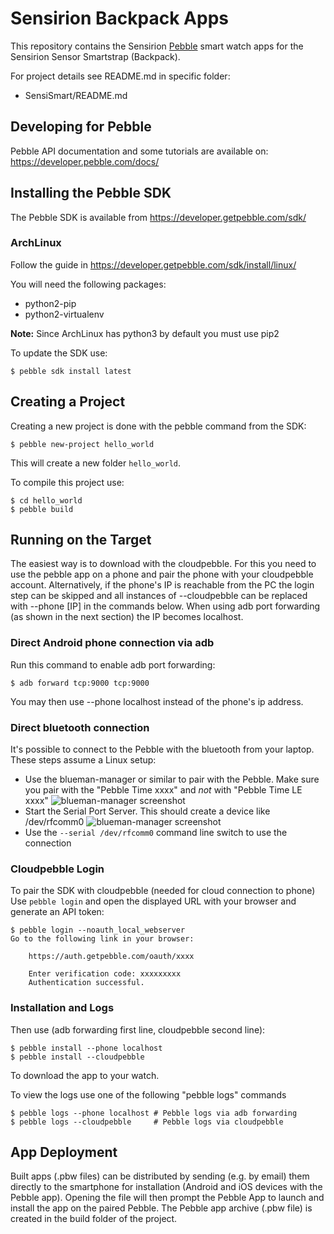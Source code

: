# Sensirion Backpack Apps

This repository contains the Sensirion [Pebble](https://www.pebble.com/) smart
watch apps for the Sensirion Sensor Smartstrap (Backpack).

For project details see README.md in specific folder:
- SensiSmart/README.md

## Developing for Pebble

Pebble API documentation and some tutorials are available on:
https://developer.pebble.com/docs/

## Installing the Pebble SDK

The Pebble SDK is available from
https://developer.getpebble.com/sdk/

### ArchLinux

Follow the guide in https://developer.getpebble.com/sdk/install/linux/

You will need the following packages:

 - python2-pip
 - python2-virtualenv

**Note:** Since ArchLinux has python3 by default you must use pip2

To update the SDK use:

```Shell
$ pebble sdk install latest
```

## Creating a Project

Creating a new project is done with the pebble command from the SDK:

```Shell
$ pebble new-project hello_world
```
This will create a new folder `hello_world`.

To compile this project use:

```Shell
$ cd hello_world
$ pebble build
```

## Running on the Target

The easiest way is to download with the cloudpebble. For this you need to use
the pebble app on a phone and pair the phone with your cloudpebble account.
Alternatively, if the phone's IP is reachable from the PC the login step can be
skipped and all instances of --cloudpebble can be replaced with --phone [IP] in
the commands below. When using adb port forwarding (as shown in the next
section) the IP becomes localhost.

### Direct Android phone connection via adb

Run this command to enable adb port forwarding:

```Shell
$ adb forward tcp:9000 tcp:9000
```

You may then use --phone localhost instead of the phone's ip address.

### Direct bluetooth connection

It's possible to connect to the Pebble with the bluetooth from your laptop.
These steps assume a Linux setup:

 * Use the blueman-manager or similar to pair with the Pebble. Make sure you
   pair with the "Pebble Time xxxx" and *not* with "Pebble Time LE xxxx"
   ![blueman-manager screenshot](doc/blueman_manager.png)
 * Start the Serial Port Server. This should create a device like /dev/rfcomm0
   ![blueman-manager screenshot](doc/blueman_manager_2.png)
 * Use the `--serial /dev/rfcomm0` command line switch to use the connection


### Cloudpebble Login

To pair the SDK with cloudpebble (needed for cloud connection to phone)
Use `pebble login` and open the displayed URL with your browser and generate an
API token:

```Shell
$ pebble login --noauth_local_webserver
Go to the following link in your browser:

    https://auth.getpebble.com/oauth/xxxx

    Enter verification code: xxxxxxxxx
	Authentication successful.
```

### Installation and Logs

Then use (adb forwarding first line, cloudpebble second line):
```Shell
$ pebble install --phone localhost
$ pebble install --cloudpebble
```
To download the app to your watch.

To view the logs use one of the following "pebble logs" commands
```Shell
$ pebble logs --phone localhost # Pebble logs via adb forwarding
$ pebble logs --cloudpebble     # Pebble logs via cloudpebble
```

## App Deployment

Built apps (.pbw files) can be distributed by sending (e.g. by email) them
directly to the smartphone for installation (Android and iOS devices with the
Pebble app). Opening the file will then prompt the Pebble App to launch and
install the app on the paired Pebble.
The Pebble app archive (.pbw file) is created in the build folder of the project.
